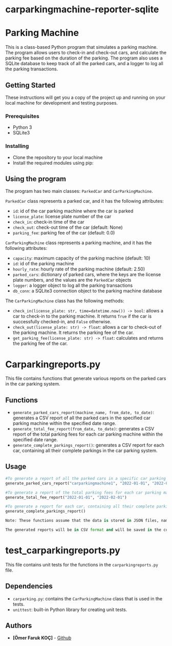 # carparkingmachine-reporter-sqlite

# Parking Machine

This is a class-based Python program that simulates a parking machine. The program allows users to check-in and check-out cars, and calculate the parking fee based on the duration of the parking. The program also uses a SQLite database to keep track of all the parked cars, and a logger to log all the parking transactions.

## Getting Started

These instructions will get you a copy of the project up and running on your local machine for development and testing purposes.

### Prerequisites

- Python 3
- SQLite3

### Installing

- Clone the repository to your local machine
- Install the required modules using pip:


## Using the program

The program has two main classes: `ParkedCar` and `CarParkingMachine`.

`ParkedCar` class represents a parked car, and it has the following attributes:
- `id`: id of the car parking machine where the car is parked
- `license_plate`: license plate number of the car
- `check_in`: check-in time of the car
- `check_out`: check-out time of the car (default: None)
- `parking_fee`: parking fee of the car (default: 0.0)

`CarParkingMachine` class represents a parking machine, and it has the following attributes:
- `capacity`: maximum capacity of the parking machine (default: 10)
- `id`: id of the parking machine
- `hourly_rate`: hourly rate of the parking machine (default: 2.50)
- `parked_cars`: dictionary of parked cars, where the keys are the license plate numbers, and the values are the `ParkedCar` objects
- `logger`: a logger object to log all the parking transactions
- `db_conn`: a SQLite3 connection object to the parking machine database

The `CarParkingMachine` class has the following methods:
- `check_in(license_plate: str, time=datetime.now()) -> bool`: allows a car to check-in to the parking machine. It returns `True` if the car is successfully checked-in, and `False` otherwise.
- `check_out(license_plate: str) -> float`: allows a car to check-out of the parking machine. It returns the parking fee of the car.
- `get_parking_fee(license_plate: str) -> float`: calculates and returns the parking fee of the car.

# Carparkingreports.py

This file contains functions that generate various reports on the parked cars in the car parking system.

## Functions
- `generate_parked_cars_report(machine_name, from_date, to_date)`: generates a CSV report of all the parked cars in the specified car parking machine within the specified date range.
- `generate_total_fee_report(from_date, to_date)`: generates a CSV report of the total parking fees for each car parking machine within the specified date range.
- `generate_complete_parkings_report()`: generates a CSV report for each car, containing all their complete parkings in the car parking system.

## Usage

```python
#To generate a report of all the parked cars in a specific car parking machine within a date range, call the function 
generate_parked_cars_report("carparkingmachine1", "2022-01-01", "2022-02-01")

#To generate a report of the total parking fees for each car parking machine within a date range, call the function 
generate_total_fee_report("2022-01-01", "2022-02-01")

#To generate a report for each car, containing all their complete parkings in the car parking system, call the function 
generate_complete_parkings_report()

Note: These functions assume that the data is stored in JSON files, named after the corresponding car parking machine.

The generated reports will be in CSV format and will be saved in the current directory.
```
# test_carparkingreports.py

This file contains unit tests for the functions in the `carparkingreports.py` file.

## Dependencies
- `carparking.py`: contains the `CarParkingMachine` class that is used in the tests.
- `unittest`: built-in Python library for creating unit tests.

## Authors

* **[Ömer Faruk KOÇ]** - [Github](https://github.com/negativexq)

